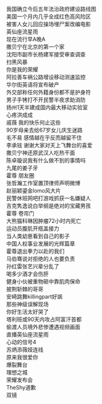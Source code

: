 我国确立今后五年法治政府建设路线图  
美国一个月内几乎全成红色高风险区  
被害人女儿回应操场埋尸案改编电影  
英仙座流星雨  
现在流行早A晚A  
撒贝宁在北京的第一个家  
沈阳市副市长杨建军接受审查调查  
扫黑风暴  
你是我的荣耀  
阿拉善车祸公路增设移动测速监控  
华尔街英语将宣布破产  
外交部称任何外籍身份都不是护身符  
男子手铐打不开民警半夜求助消防  
扬州1天半建成国内最大移动实验室  
心疼洪成成  
戚薇 我的快乐何止这些  
90岁母亲去给67岁女儿庆生迷路  
毛不易 感情越在乎反而越留不住  
李承铉 谢谢大家对天上飞舞台的喜爱  
撒贝宁神还原武汉人吃热干面  
陈卓璇说我有什么做不到的事情吗  
九尾的姜子牙  
霍尊 朋友圈  
张哲瀚工作室置顶律师声明微博  
赵丽颖鎏金lomo风大片  
民警休班网吧打游戏抓获一名嫌疑人  
吉克隽逸说白举纲是绝对的宝藏男孩  
霍尊 卷帘门  
大熊猫科琳因肿瘤72小时内死亡  
运动员腹肌开瓶盖接力  
当人类幼崽看到自己的影子  
中国人权事业发展的光辉篇章  
霍尊退出拳力以赴的我们  
马伯骞说对拒绝的人也要负责  
孙红雷张艺兴辈分乱了  
喝多少酒才会伤肝  
健身小伙被重物砸中靠肌肉保命  
披荆斩棘的哥哥  
安崎跳舞killingpart好飒  
那些神级误解现场  
你好生活太好哭了  
塔利班或90天内攻占阿富汗首都  
偷渡人员境外悲惨遭遇视频画面  
直播英仙座流星雨  
心动的信号4  
苏炳添薇娅连线  
原来我很爱你  
爆裂舞台  
理想之城  
荣耀发布会  
TheShy道歉  
双镜  

